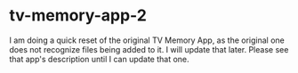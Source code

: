 # tv-memory-app-2
I am doing a quick reset of the original TV Memory App, as the original one does not recognize files being added to it. I will update that later. Please see that app's description until I can update that one.
